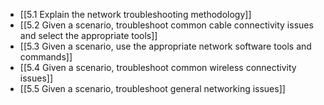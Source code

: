 
- [[5.1 Explain the network troubleshooting methodology]]
- [[5.2 Given a scenario, troubleshoot common cable connectivity issues and select the appropriate tools]]
- [[5.3 Given a scenario, use the appropriate network software tools and commands]]
- [[5.4 Given a scenario, troubleshoot common wireless connectivity issues]]
- [[5.5 Given a scenario, troubleshoot general networking issues]]


